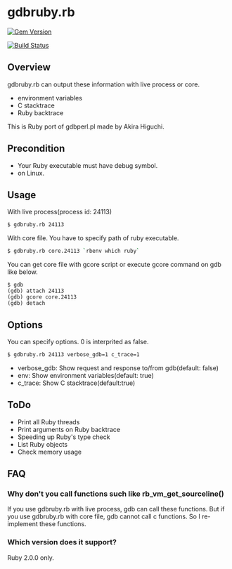 # gdbruby.rb

[![Gem Version](https://badge.fury.io/rb/gdbruby.svg)](http://badge.fury.io/rb/gdbruby)

[![Build Status](https://travis-ci.org/gunyarakun/gdbruby.svg?branch=master)](https://travis-ci.org/gunyarakun/gdbruby)

## Overview

gdbruby.rb can output these information with live process or core.

- environment variables
- C stacktrace
- Ruby backtrace

This is Ruby port of gdbperl.pl made by Akira Higuchi.

## Precondition

- Your Ruby executable must have debug symbol.
- on Linux.

## Usage

With live process(process id: 24113)

```sh
$ gdbruby.rb 24113
```

With core file. You have to specify path of ruby executable.

```sh
$ gdbruby.rb core.24113 `rbenv which ruby`
```

You can get core file with gcore script or execute gcore command on gdb like below.

```
$ gdb
(gdb) attach 24113
(gdb) gcore core.24113
(gdb) detach
```

## Options

You can specify options. 0 is interprited as false.

```sh
$ gdbruby.rb 24113 verbose_gdb=1 c_trace=1
```

- verbose_gdb: Show request and response to/from gdb(default: false)
- env: Show environment variables(default: true)
- c_trace: Show C stacktrace(default:true)

## ToDo

- Print all Ruby threads
- Print arguments on Ruby backtrace
- Speeding up Ruby's type check
- List Ruby objects
- Check memory usage

## FAQ

### Why don't you call functions such like rb_vm_get_sourceline()

If you use gdbruby.rb with live process, gdb can call these functions. But if you use gdbruby.rb with core file, gdb cannot call c functions. So I re-implement these functions.

### Which version does it support?

Ruby 2.0.0 only.
